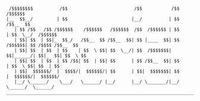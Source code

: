 ```text
 /$$$$$$$$          /$$                         /$$           /$$          /$$$$$$           
|__  $$__/         | $$                        |__/          | $$         /$$__  $$          
   | $$ /$$   /$$ /$$$$$$    /$$$$$$   /$$$$$$  /$$  /$$$$$$ | $$        | $$  \__/  /$$$$$$ 
   | $$| $$  | $$|_  $$_/   /$$__  $$ /$$__  $$| $$ |____  $$| $$ /$$$$$$| $$ /$$$$ /$$__  $$
   | $$| $$  | $$  | $$    | $$  \ $$| $$  \__/| $$  /$$$$$$$| $$|______/| $$|_  $$| $$  \ $$
   | $$| $$  | $$  | $$ /$$| $$  | $$| $$      | $$ /$$__  $$| $$        | $$  \ $$| $$  | $$
   | $$|  $$$$$$/  |  $$$$/|  $$$$$$/| $$      | $$|  $$$$$$$| $$        |  $$$$$$/|  $$$$$$/
   |__/ \______/    \___/   \______/ |__/      |__/ \_______/|__/         \______/  \______/ 
______________________________________________________________________________________________
```
<!--

**Here are some ideas to get you started:**

🙋‍♀️ A short introduction - what is your organization all about?
🌈 Contribution guidelines - how can the community get involved?
👩‍💻 Useful resources - where can the community find your docs? Is there anything else the community should know?
🍿 Fun facts - what does your team eat for breakfast?
🧙 Remember, you can do mighty things with the power of [Markdown](https://docs.github.com/github/writing-on-github/getting-started-with-writing-and-formatting-on-github/basic-writing-and-formatting-syntax)
-->
